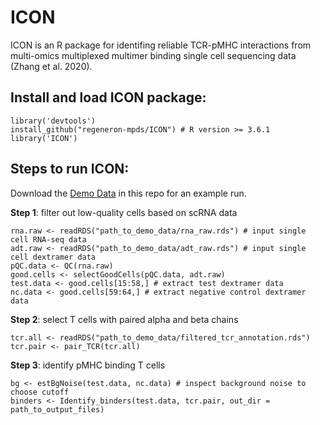 # ICON
ICON is an R package for identifing reliable TCR-pMHC interactions from multi-omics multiplexed multimer binding single cell sequencing data (Zhang et al. 2020).

## Install and load ICON package:
```
library('devtools')
install_github("regeneron-mpds/ICON") # R version >= 3.6.1
library('ICON')
```
## Steps to run ICON:
Download the [Demo Data](https://github.com/regeneron-mpds/ICON/tree/master/tests/testdata/) in this repo for an example run.

**Step 1**: filter out low-quality cells based on scRNA data
```
rna.raw <- readRDS("path_to_demo_data/rna_raw.rds") # input single cell RNA-seq data
adt.raw <- readRDS("path_to_demo_data/adt_raw.rds") # input single cell dextramer data
pQC.data <- QC(rna.raw)
good.cells <- selectGoodCells(pQC.data, adt.raw)
test.data <- good.cells[15:58,] # extract test dextramer data
nc.data <- good.cells[59:64,] # extract negative control dextramer data
```
**Step 2**: select T cells with paired alpha and beta chains
```
tcr.all <- readRDS("path_to_demo_data/filtered_tcr_annotation.rds")
tcr.pair <- pair_TCR(tcr.all)
```
**Step 3**: identify pMHC binding T cells
```
bg <- estBgNoise(test.data, nc.data) # inspect background noise to choose cutoff
binders <- Identify_binders(test.data, tcr.pair, out_dir = path_to_output_files)
```
